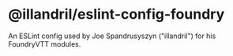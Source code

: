 # @illandril/eslint-config-foundry
An ESLint config used by Joe Spandrusyszyn ("illandril") for his FoundryVTT modules.